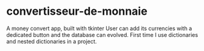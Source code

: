 # convertisseur-de-monnaie
A money convert app, built with tkinter
User can add its currencies with a dedicated button and the database can evolved.
First time I use dictionaries and nested dictionaries in a project. 
